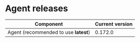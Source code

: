 # Agent releases

| Component                             | Current version |
| ------------------------------------- | --------------- |
| Agent (recommended to use **latest**) | 0.172.0         |
